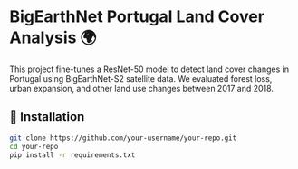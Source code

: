 # BigEarthNet Portugal Land Cover Analysis 🌍

This project fine-tunes a ResNet-50 model to detect land cover changes in Portugal using BigEarthNet-S2 satellite data. We evaluated forest loss, urban expansion, and other land use changes between 2017 and 2018.

## 🔧 Installation

```bash
git clone https://github.com/your-username/your-repo.git
cd your-repo
pip install -r requirements.txt

```